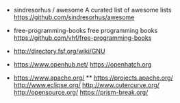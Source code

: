 * sindresorhus / awesome A curated list of awesome lists https://github.com/sindresorhus/awesome
* free-programming-books free programming books https://github.com/vhf/free-programming-books

* http://directory.fsf.org/wiki/GNU
* https://www.openhub.net/
https://openhatch.org
* https://www.apache.org/
** https://projects.apache.org/
http://www.eclipse.org/
http://www.outercurve.org/
http://opensource.org/
https://prism-break.org/
